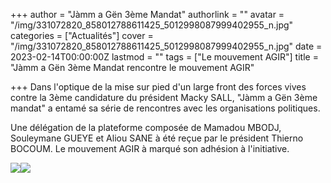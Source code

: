 +++
author = "Jàmm a Gën 3ème Mandat"
authorlink = ""
avatar = "/img/331072820_858012788611425_5012998087999402955_n.jpg"
categories = ["Actualités"]
cover = "/img/331072820_858012788611425_5012998087999402955_n.jpg"
date = 2023-02-14T00:00:00Z
lastmod = ""
tags = ["Le mouvement AGIR"]
title = "Jàmm a Gën 3ème Mandat rencontre le mouvement AGIR"

+++
Dans l'optique de la mise sur pied d'un large front des forces vives contre la 3ème candidature du président Macky SALL, "Jàmm a Gën 3ème mandat" a entamé sa série de rencontres avec les organisations politiques.

Une délégation de la plateforme composée de Mamadou MBODJ, Souleymane GUEYE et Aliou SANE à été reçue par le président Thierno BOCOUM. Le mouvement AGIR à marqué son adhésion à l'initiative.

![](/img/330968166_903026164153281_8722007663832618734_n.jpg)![](/img/330910014_564014312424252_3431242566921200820_n.jpg)